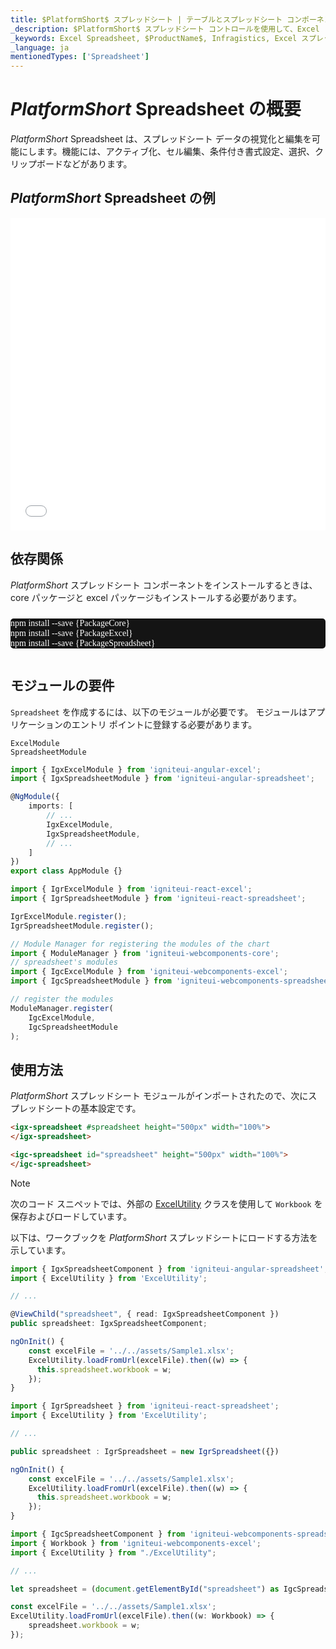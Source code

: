 ```yaml
---
title: $PlatformShort$ スプレッドシート | テーブルとスプレッドシート コンポーネント | インフラジスティックス
_description: $PlatformShort$ スプレッドシート コントロールを使用して、Excel ドキュメントと編集機能をアプリケーションに直接埋め込みます。データ可視化を向上させます。
_keywords: Excel Spreadsheet, $ProductName$, Infragistics, Excel スプレッドシート, インフラジスティックス
_language: ja
mentionedTypes: ['Spreadsheet']
---
```

# $PlatformShort$ Spreadsheet の概要

$PlatformShort$ Spreadsheet は、スプレッドシート データの視覚化と編集を可能にします。機能には、アクティブ化、セル編集、条件付き書式設定、選択、クリップボードなどがあります。

## $PlatformShort$ Spreadsheet の例

<div class="sample-container loading" style="height: 500px">
    <iframe id="spreadsheet-overview-sample-iframe" src='{environment:dvDemosBaseUrl}/excel/spreadsheet-overview' width="100%" height="100%" seamless frameBorder="0" onload="onXPlatSampleIframeContentLoaded(this);" alt="$PlatformShort$ Spreadsheet の例"></iframe>
</div>
<sample-button src="excel/spreadsheet/activation"></sample-button>

<div class="divider--half"></div>

## 依存関係
$PlatformShort$ スプレッドシート コンポーネントをインストールするときは、core パッケージと excel パッケージもインストールする必要があります。

<pre style="background:#141414;color:white;display:inline-block;padding:16x;margin-top:10px;font-family:'Consolas';border-radius:5px;width:100%">
npm install --save {PackageCore}
npm install --save {PackageExcel}
npm install --save {PackageSpreadsheet}
</pre>

## モジュールの要件

`Spreadsheet` を作成するには、以下のモジュールが必要です。<!-- Angular, React, WebComponents --> <!-- end: Angular, React, WebComponents --><!-- Blazor -->モジュールはアプリケーションのエントリ ポイントに登録する必要があります。

```razor
ExcelModule
SpreadsheetModule
```

```ts
import { IgxExcelModule } from 'igniteui-angular-excel';
import { IgxSpreadsheetModule } from 'igniteui-angular-spreadsheet';

@NgModule({
    imports: [
        // ...
        IgxExcelModule,
        IgxSpreadsheetModule,
        // ...
    ]
})
export class AppModule {}
```

```ts
import { IgrExcelModule } from 'igniteui-react-excel';
import { IgrSpreadsheetModule } from 'igniteui-react-spreadsheet';

IgrExcelModule.register();
IgrSpreadsheetModule.register();
```

```ts
// Module Manager for registering the modules of the chart
import { ModuleManager } from 'igniteui-webcomponents-core';
// spreadsheet's modules
import { IgcExcelModule } from 'igniteui-webcomponents-excel';
import { IgcSpreadsheetModule } from 'igniteui-webcomponents-spreadsheet';

// register the modules
ModuleManager.register(
    IgcExcelModule,
    IgcSpreadsheetModule
);
```

<div class="divider--half"></div>

## 使用方法
$PlatformShort$ スプレッドシート モジュールがインポートされたので、次にスプレッドシートの基本設定です。

```html
<igx-spreadsheet #spreadsheet height="500px" width="100%">
</igx-spreadsheet>
```

```html
<igc-spreadsheet id="spreadsheet" height="500px" width="100%">
</igc-spreadsheet>
```

> [!NOTE]
>
> 次のコード スニペットでは、外部の [ExcelUtility](excel-utility.md) クラスを使用して `Workbook` を保存およびロードしています。

以下は、ワークブックを $PlatformShort$ スプレッドシートにロードする方法を示しています。

```ts
import { IgxSpreadsheetComponent } from 'igniteui-angular-spreadsheet';
import { ExcelUtility } from 'ExcelUtility';

// ...

@ViewChild("spreadsheet", { read: IgxSpreadsheetComponent })
public spreadsheet: IgxSpreadsheetComponent;

ngOnInit() {
    const excelFile = '../../assets/Sample1.xlsx';
    ExcelUtility.loadFromUrl(excelFile).then((w) => {
      this.spreadsheet.workbook = w;
    });
}
```

```ts
import { IgrSpreadsheet } from 'igniteui-react-spreadsheet';
import { ExcelUtility } from 'ExcelUtility';

// ...

public spreadsheet : IgrSpreadsheet = new IgrSpreadsheet({})

ngOnInit() {
    const excelFile = '../../assets/Sample1.xlsx';
    ExcelUtility.loadFromUrl(excelFile).then((w) => {
      this.spreadsheet.workbook = w;
    });
}
```

```ts
import { IgcSpreadsheetComponent } from 'igniteui-webcomponents-spreadsheet';
import { Workbook } from 'igniteui-webcomponents-excel';
import { ExcelUtility } from "./ExcelUtility";

// ...

let spreadsheet = (document.getElementById("spreadsheet") as IgcSpreadsheetComponent);

const excelFile = '../../assets/Sample1.xlsx';
ExcelUtility.loadFromUrl(excelFile).then((w: Workbook) => {
    spreadsheet.workbook = w;
});

```